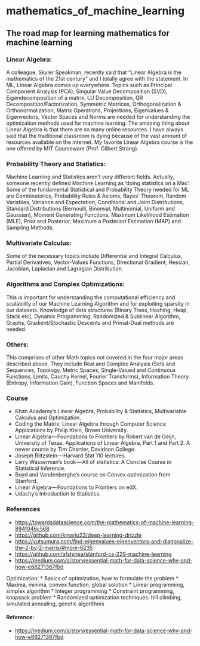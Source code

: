 # mathematics_of_machine_learning
## The road map for learning mathematics for machine learning

### Linear Algebra: 
A colleague, Skyler Speakman, recently said that “Linear Algebra is the mathematics of the 21st century” and I totally agree with the statement. In ML, Linear Algebra comes up everywhere. Topics such as Principal Component Analysis (PCA), Singular Value Decomposition (SVD), Eigendecomposition of a matrix, LU Decomposition, QR Decomposition/Factorization, Symmetric Matrices, Orthogonalization & Orthonormalization, Matrix Operations, Projections, Eigenvalues & Eigenvectors, Vector Spaces and Norms are needed for understanding the optimization methods used for machine learning. The amazing thing about Linear Algebra is that there are so many online resources. I have always said that the traditional classroom is dying because of the vast amount of resources available on the internet. My favorite Linear Algebra course is the one offered by MIT Courseware (Prof. Gilbert Strang).

### Probability Theory and Statistics: 
Machine Learning and Statistics aren’t very different fields. Actually, someone recently defined Machine Learning as ‘doing statistics on a Mac’. Some of the fundamental Statistical and Probability Theory needed for ML are Combinatorics, Probability Rules & Axioms, Bayes’ Theorem, Random Variables, Variance and Expectation, Conditional and Joint Distributions, Standard Distributions (Bernoulli, Binomial, Multinomial, Uniform and Gaussian), Moment Generating Functions, Maximum Likelihood Estimation (MLE), Prior and Posterior, Maximum a Posteriori Estimation (MAP) and Sampling Methods.

### Multivariate Calculus: 
Some of the necessary topics include Differential and Integral Calculus, Partial Derivatives, Vector-Values Functions, Directional Gradient, Hessian, Jacobian, Laplacian and Lagragian Distribution.

### Algorithms and Complex Optimizations: 
This is important for understanding the computational efficiency and scalability of our Machine Learning Algorithm and for exploiting sparsity in our datasets. Knowledge of data structures (Binary Trees, Hashing, Heap, Stack etc), Dynamic Programming, Randomized & Sublinear Algorithm, Graphs, Gradient/Stochastic Descents and Primal-Dual methods are needed.

### Others: 
This comprises of other Math topics not covered in the four major areas described above. They include Real and Complex Analysis (Sets and Sequences, Topology, Metric Spaces, Single-Valued and Continuous Functions, Limits, Cauchy Kernel, Fourier Transforms), Information Theory (Entropy, Information Gain), Function Spaces and Manifolds.


### Course 
* Khan Academy’s Linear Algebra, Probability & Statistics, Multivariable Calculus and Optimization.
* Coding the Matrix: Linear Algebra through Computer Science Applications by Philip Klein, Brown University.
* Linear Algebra — Foundations to Frontiers by Robert van de Geijn, University of Texas.
Applications of Linear Algebra, Part 1 and Part 2. A newer course by Tim Chartier, Davidson College.
* Joseph Blitzstein — Harvard Stat 110 lectures.
* Larry Wasserman’s book — All of statistics: A Concise Course in Statistical Inference.
* Boyd and Vandenberghe’s course on Convex optimization from Stanford.
* Linear Algebra — Foundations to Frontiers on edX.
* Udacity’s Introduction to Statistics.


### References
* https://towardsdatascience.com/the-mathematics-of-machine-learning-894f046c568
* https://github.com/kmario23/deep-learning-drizzle
* https://yutsumura.com/find-eigenvalues-eigenvectors-and-diagonalize-the-2-by-2-matrix/#more-6235
* https://github.com/afshinea/stanford-cs-229-machine-learning
* https://medium.com/s/story/essential-math-for-data-science-why-and-how-e88271367fbd



Optimization:
    * Basics of optimization, how to formulate the problem
    * Maxima, minima, convex function, global solution
    * Linear programming, simplex algorithm
    * Integer programming
    * Constraint programming, knapsack problem
    * Randomized optimization techniques: hill climbing, simulated annealing, genetic algorithms

#### Reference:
  * https://medium.com/s/story/essential-math-for-data-science-why-and-how-e88271367fbd
